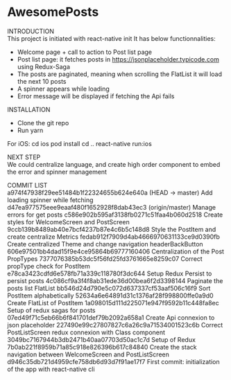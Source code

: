 # AwesomePosts

INTRODUCTION <br />
This project is initiated with react-native init
It has below functionnalities:
  - Welcome page + call to action to Post list page
  - Post list page: it fetches posts in https://jsonplaceholder.typicode.com using Redux-Saga
  - The posts are paginated, meaning when scrolling the FlatList it will load the next 10 posts
  - A spinner appears while loading
  - Error message will be displayed if fetching the Api fails

INSTALLATION <br />
- Clone the git repo
- Run yarn

For iOS: 
cd ios
pod install
cd ..
react-native run:ios

NEXT STEP <br />
We could centralize language, and create high order component to embed the error and spinner management

COMMIT LIST <br />
a974f47938f29ee51484b1f22324655b624e640a (HEAD -> master) Add loading spinner while fetching
d47ea977575eee9eaaf480f1652928f8dab43ec3 (origin/master) Manage errors for get posts
c586e902b595af3138fb0271c51faa4b060d2518 Create styles for WelcomeScreen and PostScreen
9ccb139b8489ab40e7bcf4237b87e4c6b5c148d8 Style the PostItem and create centralize Metrics
fedab912f7909d4ab4666970631133ce9d0390fb Create centralized Theme and change navigation headerBackButton
606e97501bb4dad15f9e4ce95864b69777160406 Centralization of the Post PropTypes
7377076385b53dc5f56fd25fd3761665e8259c07 Correct propType check for PostItem
e78ca3423cdfd6e578fb71a339c118780f3dc644 Setup Redux Persist to persist posts
4c086cf9a3f4f8ab31ede36d00bea6f2d3398144 Paginate the posts list FlatList
bb546d24d790e5c072d637337cf53aaf506c16f9 Sort PostItem alphabetically
52634a6e64891d31c1376af28f998800ffe0a9d0 Create FlatList of PostItem
1a098015d111d225071e947f9592b11c448fa8ec Setup of redux sagas for posts
07ed49f71c5eb66b6f841701def79b2092a658a1 Create Api connexion to json placeholder
227490e99c27807827c6a26c9a71534001523c6b Correct PostListScreen redux connexion with Class component
3049bc7167944b3db2471b40aa07703d50ac1c7d Setup of Redux
7b0ab221f8959b71a85c918e826396b617c84840 Create the stack navigation between WelcomeScreen and PostListScreen
d946c35db721d4959cfe758db6d93d7f91ae17f7 First commit: initialization of the app with react-native cli
